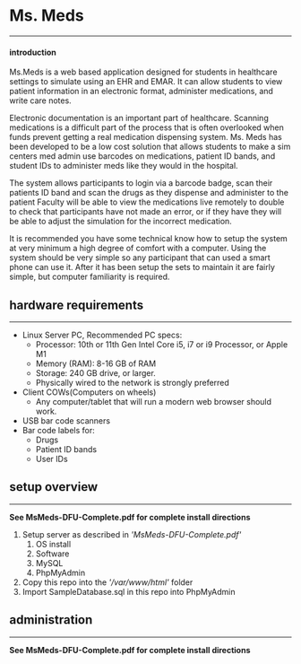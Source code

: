 # Ms. Meds
---
#### introduction
Ms.Meds is a web based application designed for students in healthcare settings to simulate using an EHR and EMAR. It can allow students to view patient information in an electronic format, administer medications, and write care notes.

Electronic documentation is an important part of healthcare.  Scanning medications is a difficult part of the process that is often overlooked when funds prevent getting a real medication dispensing system.  Ms. Meds has been developed to be a low cost solution that allows students to make a sim centers med admin use barcodes on medications, patient ID bands, and student IDs to administer meds like they would in the hospital.

The system allows participants to login via a barcode badge, scan their patients ID band and scan the drugs as they dispense and administer to the patient  Faculty will be able to view the medications live remotely to double to check that participants have not made an error, or if they have they will be able to adjust the simulation for the incorrect medication.

It is recommended you have some technical know how to setup the system at very minimum a high degree of comfort with a computer.  Using the system should be very simple so any participant that can used a smart phone can use it.  After it has been setup the sets to maintain it are fairly simple, but computer familiarity is required.

## hardware requirements
---
* Linux Server PC, Recommended PC specs:
    * Processor: 10th or 11th Gen Intel Core i5, i7 or i9 Processor, or Apple M1
    * Memory (RAM): 8-16 GB of RAM
    * Storage: 240 GB drive, or larger.
    * Physically wired to the network is strongly preferred
* Client COWs(Computers on wheels)
	* Any computer/tablet that will run a modern web browser should work.
* USB bar code scanners
* Bar code labels for:
	* Drugs
	* Patient ID bands
	* User IDs

## setup overview
---
**See MsMeds-DFU-Complete.pdf for complete install directions**

1. Setup server as described in *'MsMeds-DFU-Complete.pdf'*
    1. OS install
    2. Software
    3. MySQL
    4. PhpMyAdmin
2. Copy this repo into the *'/var/www/html'* folder
3. Import SampleDatabase.sql in this repo into PhpMyAdmin


## administration
---
**See MsMeds-DFU-Complete.pdf for complete install directions**


